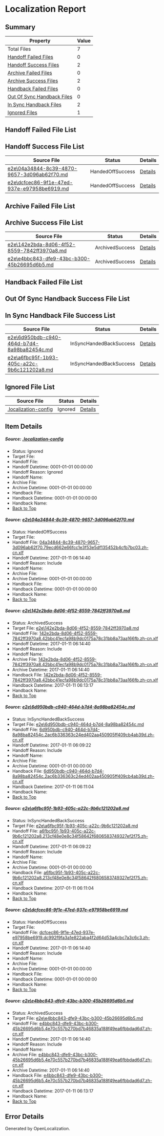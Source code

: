 # <a name='report-top'></a> Localization Report

## Summary
 Property | Value 
 -------- | ----- 
 Total Files | 7
[ Handoff Failed Files ](#handoff-failed-list)| 0
[ Handoff Success Files ](#handoff-success-list)| 2
[ Archive Failed Files ](#archive-failed-list)| 0
[ Archive Success Files ](#archive-success-list)| 2
[ Handback Failed Files ](#handback-failed-list)| 0
[ Out Of Sync Handback Files ](#outofsync-handback-success-list)| 0
[ In Sync Handback Files ](#insync-handback-success-list)| 2
[ Ignored Files ](#ignored-list)| 1

## <a name='handoff-failed-list'></a> Handoff Failed File List

## <a name='handoff-success-list'></a> Handoff Success File List
 Source File | Status | Details 
 ----------- | ------ | ------- 
 [e2e\04a34844-8c39-4870-9657-3d096ab62f70.md](https://github.com/OpenLocalizationTestOrg/ol-test0/blob/5e19dace0dda57073a3f08ae398bfcedc627dad1/e2e/04a34844-8c39-4870-9657-3d096ab62f70.md) | HandedOffSuccess | [Details](#fcc97f7993a1903097ef9b8207f83932debff1da1)
 [e2e\dcfcec86-9f1e-47ed-937e-e97958be6919.md](https://github.com/OpenLocalizationTestOrg/ol-test0/blob/5e19dace0dda57073a3f08ae398bfcedc627dad1/e2e/dcfcec86-9f1e-47ed-937e-e97958be6919.md) | HandedOffSuccess | [Details](#5cc3467ecd4ce7affc4d5e002588fcac848acd1a5)

## <a name='archive-failed-list'></a> Archive Failed File List

## <a name='archive-success-list'></a> Archive Success File List
 Source File | Status | Details 
 ----------- | ------ | ------- 
 [e2e\142e2bda-8d06-4f52-8559-7842ff3970a8.md](https://github.com/OpenLocalizationTestOrg/ol-test0/blob/f5cd39ae66cd7de2c11fb6b4a6aaba751853933c/e2e/142e2bda-8d06-4f52-8559-7842ff3970a8.md) | ArchivedSuccess | [Details](#a6d475c0d8d1e0753f1e703bb8b0b26b15fead1b2)
 [e2e\e4bbc843-dfe9-43bc-b300-45b26695d6b5.md](https://github.com/OpenLocalizationTestOrg/ol-test0/blob/f5cd39ae66cd7de2c11fb6b4a6aaba751853933c/e2e/e4bbc843-dfe9-43bc-b300-45b26695d6b5.md) | ArchivedSuccess | [Details](#bd36173c42e772608b7a07bb4b6c80e177ee006d6)

## <a name='handback-failed-list'></a> Handback Failed File List

## <a name='outofsync-handback-success-list'></a> Out Of Sync Handback Success File List

## <a name='insync-handback-success-list'></a> In Sync Handback File Success List
 Source File | Status | Details 
 ----------- | ------ | ------- 
 [e2e\6d950bdb-c940-464d-b7d4-8a98ba82454c.md](https://github.com/OpenLocalizationTestOrg/ol-test0/blob/45f44115624646a44c74e88aca611ff131679210/e2e/6d950bdb-c940-464d-b7d4-8a98ba82454c.md) | InSyncHandedBackSuccess | [Details](#4de2ef96055c65dc707e0635c4862c2725550ad53)
 [e2e\a6fbc95f-1b93-405c-a22c-9b6c121202a8.md](https://github.com/OpenLocalizationTestOrg/ol-test0/blob/45f44115624646a44c74e88aca611ff131679210/e2e/a6fbc95f-1b93-405c-a22c-9b6c121202a8.md) | InSyncHandedBackSuccess | [Details](#e6f06f5be8bce0cdf02fc8d1f7bcbd75ed5a79724)

## <a name='ignored-list'></a> Ignored File List
 Source File | Status | Details 
 ----------- | ------ | ------- 
 [.localization-config](https://github.com/OpenLocalizationTestOrg/ol-test0/blob/5e19dace0dda57073a3f08ae398bfcedc627dad1/.localization-config) | Ignored | [Details](#cb0632cf59c1387fc1742bfb9fa3c47f87e2e5c90)

## Item Details
##### <a name='cb0632cf59c1387fc1742bfb9fa3c47f87e2e5c90'></a> Source: [.localization-config](https://github.com/OpenLocalizationTestOrg/ol-test0/blob/5e19dace0dda57073a3f08ae398bfcedc627dad1/.localization-config)
* Status: Ignored
* Target File: 
* Handoff File: 
* Handoff Datetime: 0001-01-01 00:00:00
* Handoff Reason: Ignored
* Handoff Name: 
* Archive File: 
* Archive Datetime: 0001-01-01 00:00:00
* Handback File: 
* Handback Datetime: 0001-01-01 00:00:00
* Handback Name: 
* [Back to Top](#report-top)

##### <a name='fcc97f7993a1903097ef9b8207f83932debff1da1'></a> Source: [e2e\04a34844-8c39-4870-9657-3d096ab62f70.md](https://github.com/OpenLocalizationTestOrg/ol-test0/blob/5e19dace0dda57073a3f08ae398bfcedc627dad1/e2e/04a34844-8c39-4870-9657-3d096ab62f70.md)
* Status: HandedOffSuccess
* Target File: 
* Handoff File: [04a34844-8c39-4870-9657-3d096ab62f70.79ecd662e66fcc1e3f53e5df135452b4cfb7bc03.zh-cn.xlf](https://github.com/OpenLocalizationTestOrg/ol-test0-handoff/blob/38d50d2b258b01d6170ce7866db7f86dc33961db/ol-handoff/OpenLocalizationTestOrg/ol-test0-zhcn/shujia/low/04a34844-8c39-4870-9657-3d096ab62f70.79ecd662e66fcc1e3f53e5df135452b4cfb7bc03.zh-cn.xlf)
* Handoff Datetime: 2017-01-11 06:14:40
* Handoff Reason: Include
* Handoff Name: 
* Archive File: 
* Archive Datetime: 0001-01-01 00:00:00
* Handback File: 
* Handback Datetime: 0001-01-01 00:00:00
* Handback Name: 
* [Back to Top](#report-top)

##### <a name='a6d475c0d8d1e0753f1e703bb8b0b26b15fead1b2'></a> Source: [e2e\142e2bda-8d06-4f52-8559-7842ff3970a8.md](https://github.com/OpenLocalizationTestOrg/ol-test0/blob/f5cd39ae66cd7de2c11fb6b4a6aaba751853933c/e2e/142e2bda-8d06-4f52-8559-7842ff3970a8.md)
* Status: ArchivedSuccess
* Target File: [e2e\142e2bda-8d06-4f52-8559-7842ff3970a8.md](https://github.com/OpenLocalizationTestOrg/ol-test0-zhcn/blob/036bebde553707b0e5ef43c2575085579f4b4321/e2e/142e2bda-8d06-4f52-8559-7842ff3970a8.md)
* Handoff File: [142e2bda-8d06-4f52-8559-7842ff3970a8.42bbc41ecfa98b9dc0175a78c31bb8a73aa166fb.zh-cn.xlf](https://github.com/OpenLocalizationTestOrg/ol-test0-handoff/blob/38d50d2b258b01d6170ce7866db7f86dc33961db/ol-handoff/OpenLocalizationTestOrg/ol-test0-zhcn/shujia/low/142e2bda-8d06-4f52-8559-7842ff3970a8.42bbc41ecfa98b9dc0175a78c31bb8a73aa166fb.zh-cn.xlf)
* Handoff Datetime: 2017-01-11 06:14:40
* Handoff Reason: Include
* Handoff Name: 
* Archive File: [142e2bda-8d06-4f52-8559-7842ff3970a8.42bbc41ecfa98b9dc0175a78c31bb8a73aa166fb.zh-cn.xlf](https://github.com/OpenLocalizationTestOrg/ol-test0-handoff/blob/cd8741565f44a5bcccc53e94ca8e2baf519879b9/ol-archive/OpenLocalizationTestOrg/ol-test0-zhcn/shujia/low/142e2bda-8d06-4f52-8559-7842ff3970a8.42bbc41ecfa98b9dc0175a78c31bb8a73aa166fb.zh-cn.xlf)
* Archive Datetime: 2017-01-11 06:14:40
* Handback File: [142e2bda-8d06-4f52-8559-7842ff3970a8.42bbc41ecfa98b9dc0175a78c31bb8a73aa166fb.zh-cn.xlf](https://github.com/OpenLocalizationTestOrg/ol-test0-handback/blob/82de957bd24cc5868c16caf510b91b337f0e7105/ol-handback/OpenLocalizationTestOrg/ol-test0-zhcn/shujia/high/142e2bda-8d06-4f52-8559-7842ff3970a8.42bbc41ecfa98b9dc0175a78c31bb8a73aa166fb.zh-cn.xlf)
* Handback Datetime: 2017-01-11 06:13:17
* Handback Name: 
* [Back to Top](#report-top)

##### <a name='4de2ef96055c65dc707e0635c4862c2725550ad53'></a> Source: [e2e\6d950bdb-c940-464d-b7d4-8a98ba82454c.md](https://github.com/OpenLocalizationTestOrg/ol-test0/blob/45f44115624646a44c74e88aca611ff131679210/e2e/6d950bdb-c940-464d-b7d4-8a98ba82454c.md)
* Status: InSyncHandedBackSuccess
* Target File: [e2e\6d950bdb-c940-464d-b7d4-8a98ba82454c.md](https://github.com/OpenLocalizationTestOrg/ol-test0-zhcn/blob/9b2cf01737357a67fcffffb69223626596961958/e2e/6d950bdb-c940-464d-b7d4-8a98ba82454c.md)
* Handoff File: [6d950bdb-c940-464d-b7d4-8a98ba82454c.2ac6b336363c24ed402aa450905ff409cb4ab39d.zh-cn.xlf](https://github.com/OpenLocalizationTestOrg/ol-test0-handoff/blob/6d7d690d01816c79f6e6cb9fef4cf7d8dff71211/ol-handoff/OpenLocalizationTestOrg/ol-test0-zhcn/shujia/ht/6d950bdb-c940-464d-b7d4-8a98ba82454c.2ac6b336363c24ed402aa450905ff409cb4ab39d.zh-cn.xlf)
* Handoff Datetime: 2017-01-11 06:09:22
* Handoff Reason: Include
* Handoff Name: 
* Archive File: 
* Archive Datetime: 0001-01-01 00:00:00
* Handback File: [6d950bdb-c940-464d-b7d4-8a98ba82454c.2ac6b336363c24ed402aa450905ff409cb4ab39d.zh-cn.xlf](https://github.com/OpenLocalizationTestOrg/ol-test0-handback/blob/16f67a429e7493676d36b92ddb1d490d05b16d33/ol-handback/OpenLocalizationTestOrg/ol-test0-zhcn/shujia/ht/6d950bdb-c940-464d-b7d4-8a98ba82454c.2ac6b336363c24ed402aa450905ff409cb4ab39d.zh-cn.xlf)
* Handback Datetime: 2017-01-11 06:11:04
* Handback Name: 
* [Back to Top](#report-top)

##### <a name='e6f06f5be8bce0cdf02fc8d1f7bcbd75ed5a79724'></a> Source: [e2e\a6fbc95f-1b93-405c-a22c-9b6c121202a8.md](https://github.com/OpenLocalizationTestOrg/ol-test0/blob/45f44115624646a44c74e88aca611ff131679210/e2e/a6fbc95f-1b93-405c-a22c-9b6c121202a8.md)
* Status: InSyncHandedBackSuccess
* Target File: [e2e\a6fbc95f-1b93-405c-a22c-9b6c121202a8.md](https://github.com/OpenLocalizationTestOrg/ol-test0-zhcn/blob/9b2cf01737357a67fcffffb69223626596961958/e2e/a6fbc95f-1b93-405c-a22c-9b6c121202a8.md)
* Handoff File: [a6fbc95f-1b93-405c-a22c-9b6c121202a8.213cf48e0e8c34f58642f6806583749327ef2f75.zh-cn.xlf](https://github.com/OpenLocalizationTestOrg/ol-test0-handoff/blob/6d7d690d01816c79f6e6cb9fef4cf7d8dff71211/ol-handoff/OpenLocalizationTestOrg/ol-test0-zhcn/shujia/ht/a6fbc95f-1b93-405c-a22c-9b6c121202a8.213cf48e0e8c34f58642f6806583749327ef2f75.zh-cn.xlf)
* Handoff Datetime: 2017-01-11 06:09:22
* Handoff Reason: Include
* Handoff Name: 
* Archive File: 
* Archive Datetime: 0001-01-01 00:00:00
* Handback File: [a6fbc95f-1b93-405c-a22c-9b6c121202a8.213cf48e0e8c34f58642f6806583749327ef2f75.zh-cn.xlf](https://github.com/OpenLocalizationTestOrg/ol-test0-handback/blob/16f67a429e7493676d36b92ddb1d490d05b16d33/ol-handback/OpenLocalizationTestOrg/ol-test0-zhcn/shujia/ht/a6fbc95f-1b93-405c-a22c-9b6c121202a8.213cf48e0e8c34f58642f6806583749327ef2f75.zh-cn.xlf)
* Handback Datetime: 2017-01-11 06:11:04
* Handback Name: 
* [Back to Top](#report-top)

##### <a name='5cc3467ecd4ce7affc4d5e002588fcac848acd1a5'></a> Source: [e2e\dcfcec86-9f1e-47ed-937e-e97958be6919.md](https://github.com/OpenLocalizationTestOrg/ol-test0/blob/5e19dace0dda57073a3f08ae398bfcedc627dad1/e2e/dcfcec86-9f1e-47ed-937e-e97958be6919.md)
* Status: HandedOffSuccess
* Target File: 
* Handoff File: [dcfcec86-9f1e-47ed-937e-e97958be6919.dc992f9fa3a1e822aba4f2d64d53a4cbc7a3c6c3.zh-cn.xlf](https://github.com/OpenLocalizationTestOrg/ol-test0-handoff/blob/38d50d2b258b01d6170ce7866db7f86dc33961db/ol-handoff/OpenLocalizationTestOrg/ol-test0-zhcn/shujia/low/dcfcec86-9f1e-47ed-937e-e97958be6919.dc992f9fa3a1e822aba4f2d64d53a4cbc7a3c6c3.zh-cn.xlf)
* Handoff Datetime: 2017-01-11 06:14:40
* Handoff Reason: Include
* Handoff Name: 
* Archive File: 
* Archive Datetime: 0001-01-01 00:00:00
* Handback File: 
* Handback Datetime: 0001-01-01 00:00:00
* Handback Name: 
* [Back to Top](#report-top)

##### <a name='bd36173c42e772608b7a07bb4b6c80e177ee006d6'></a> Source: [e2e\e4bbc843-dfe9-43bc-b300-45b26695d6b5.md](https://github.com/OpenLocalizationTestOrg/ol-test0/blob/f5cd39ae66cd7de2c11fb6b4a6aaba751853933c/e2e/e4bbc843-dfe9-43bc-b300-45b26695d6b5.md)
* Status: ArchivedSuccess
* Target File: [e2e\e4bbc843-dfe9-43bc-b300-45b26695d6b5.md](https://github.com/OpenLocalizationTestOrg/ol-test0-zhcn/blob/036bebde553707b0e5ef43c2575085579f4b4321/e2e/e4bbc843-dfe9-43bc-b300-45b26695d6b5.md)
* Handoff File: [e4bbc843-dfe9-43bc-b300-45b26695d6b5.4e70c557b270bd7b46835a188f49ea6fbbdad6d7.zh-cn.xlf](https://github.com/OpenLocalizationTestOrg/ol-test0-handoff/blob/38d50d2b258b01d6170ce7866db7f86dc33961db/ol-handoff/OpenLocalizationTestOrg/ol-test0-zhcn/shujia/low/e4bbc843-dfe9-43bc-b300-45b26695d6b5.4e70c557b270bd7b46835a188f49ea6fbbdad6d7.zh-cn.xlf)
* Handoff Datetime: 2017-01-11 06:14:40
* Handoff Reason: Include
* Handoff Name: 
* Archive File: [e4bbc843-dfe9-43bc-b300-45b26695d6b5.4e70c557b270bd7b46835a188f49ea6fbbdad6d7.zh-cn.xlf](https://github.com/OpenLocalizationTestOrg/ol-test0-handoff/blob/cd8741565f44a5bcccc53e94ca8e2baf519879b9/ol-archive/OpenLocalizationTestOrg/ol-test0-zhcn/shujia/low/e4bbc843-dfe9-43bc-b300-45b26695d6b5.4e70c557b270bd7b46835a188f49ea6fbbdad6d7.zh-cn.xlf)
* Archive Datetime: 2017-01-11 06:14:40
* Handback File: [e4bbc843-dfe9-43bc-b300-45b26695d6b5.4e70c557b270bd7b46835a188f49ea6fbbdad6d7.zh-cn.xlf](https://github.com/OpenLocalizationTestOrg/ol-test0-handback/blob/82de957bd24cc5868c16caf510b91b337f0e7105/ol-handback/OpenLocalizationTestOrg/ol-test0-zhcn/shujia/high/e4bbc843-dfe9-43bc-b300-45b26695d6b5.4e70c557b270bd7b46835a188f49ea6fbbdad6d7.zh-cn.xlf)
* Handback Datetime: 2017-01-11 06:13:17
* Handback Name: 
* [Back to Top](#report-top)


## Error Details

Generated by OpenLocalization.
